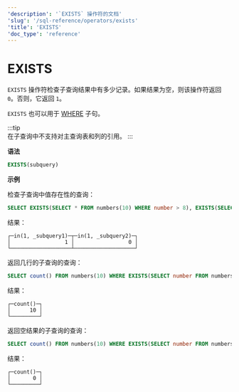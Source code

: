 ```yaml
---
'description': '`EXISTS` 操作符的文档'
'slug': '/sql-reference/operators/exists'
'title': 'EXISTS'
'doc_type': 'reference'
---
```



# EXISTS

`EXISTS` 操作符检查子查询结果中有多少记录。如果结果为空，则该操作符返回 `0`。否则，它返回 `1`。

`EXISTS` 也可以用于 [WHERE](../../sql-reference/statements/select/where.md) 子句。

:::tip    
在子查询中不支持对主查询表和列的引用。
:::

**语法**

```sql
EXISTS(subquery)
```

**示例**

检查子查询中值存在性的查询：

```sql
SELECT EXISTS(SELECT * FROM numbers(10) WHERE number > 8), EXISTS(SELECT * FROM numbers(10) WHERE number > 11)
```

结果：

```text
┌─in(1, _subquery1)─┬─in(1, _subquery2)─┐
│                 1 │                 0 │
└───────────────────┴───────────────────┘
```

返回几行的子查询的查询：

```sql
SELECT count() FROM numbers(10) WHERE EXISTS(SELECT number FROM numbers(10) WHERE number > 8);
```

结果：

```text
┌─count()─┐
│      10 │
└─────────┘
```

返回空结果的子查询的查询：

```sql
SELECT count() FROM numbers(10) WHERE EXISTS(SELECT number FROM numbers(10) WHERE number > 11);
```

结果：

```text
┌─count()─┐
│       0 │
└─────────┘
```
